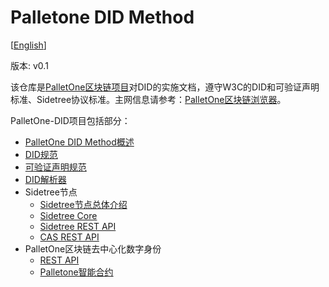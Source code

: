 # Palletone DID Method

[[English](https://github.com/palletone/palletone-DID/blob/master/README_en.md)]

版本: v0.1

该仓库是[PalletOne区块链项目](http://pallet.one/)对DID的实施文档，遵守W3C的DID和可验证声明标准、Sidetree协议标准。主网信息请参考：[PalletOne区块链浏览器](https://www.palletone.info/)。



PalletOne-DID项目包括部分：

- [PalletOne DID Method概述](https://github.com/palletone/palletone-DID/blob/master/docs/overview/palletone-did-method-overview-zh-CN.md)
- [DID规范](https://github.com/palletone/palletone-DID/blob/master/docs/overview/palletone-did-syntaxes-zh-CN.md)
- [可验证声明规范](https://github.com/palletone/palletone-DID/blob/master/docs/overview/palletone-proof-claim-zh-CN.md)
- [DID解析器](https://github.com/palletone/palletone-DID/blob/master/docs/did-resolution/palletone-did-resolver-zh-CN.md)
- Sidetree节点
    - [Sidetree节点总体介绍](https://github.com/palletone/palletone-DID/blob/master/docs/sidetree-node/palletone-sidetree-overview-zh-CN.md)
    - [Sidetree Core](https://github.com/palletone/palletone-DID/blob/master/docs/sidetree-node/palletone-sidetree-core-zh-CN.md)
    - [Sidetree REST API](https://github.com/palletone/palletone-DID/blob/master/docs/sidetree-node/palletone-sidetree-rest-api-zh-CN.md)
    - [CAS REST API](https://github.com/palletone/palletone-DID/blob/master/docs/sidetree-node/palletone-sidetree-cas-rest-api-zh-CN.md)
- PalletOne区块链去中心化数字身份
   - [REST API](https://github.com/palletone/palletone-DID/blob/master/docs/blockchain/palletone-did-rest-api-zh-CN.md)
   - [Palletone智能合约](https://github.com/palletone/palletone-DID/blob/master/docs/blockchain/palletone-did-contract-zh-CN.md)

